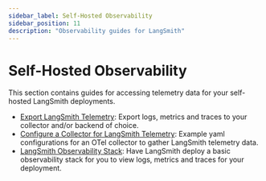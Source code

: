 ```yaml
---
sidebar_label: Self-Hosted Observability
sidebar_position: 11
description: "Observability guides for LangSmith"
---
```


# Self-Hosted Observability

This section contains guides for accessing telemetry data for your self-hosted LangSmith deployments.

- [Export LangSmith Telemetry](./observability/export_backend): Export logs, metrics and traces to your collector and/or backend of choice.
- [Configure a Collector for LangSmith Telemetry](./observability/langsmith_collector): Example yaml configurations for an OTel collector to gather LangSmith telemetry data.
- [LangSmith Observability Stack](./observability/observability_stack): Have LangSmith deploy a basic observability stack for you to view logs, metrics and traces for your deployment.